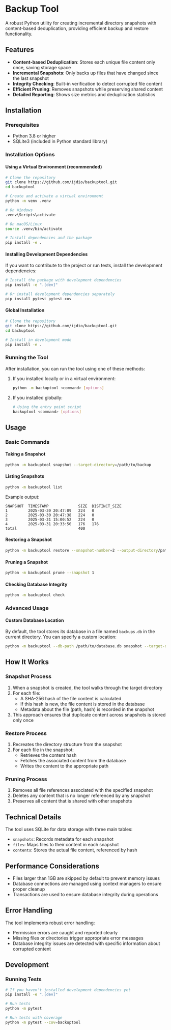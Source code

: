 # Backup Tool

A robust Python utility for creating incremental directory snapshots with content-based deduplication, providing efficient backup and restore functionality.

## Features

- **Content-based Deduplication**: Stores each unique file content only once, saving storage space
- **Incremental Snapshots**: Only backs up files that have changed since the last snapshot
- **Integrity Checking**: Built-in verification to detect corrupted file content
- **Efficient Pruning**: Removes snapshots while preserving shared content
- **Detailed Reporting**: Shows size metrics and deduplication statistics

## Installation

### Prerequisites

- Python 3.8 or higher
- SQLite3 (included in Python standard library)

### Installation Options

#### Using a Virtual Environment (recommended)

```bash
# Clone the repository
git clone https://github.com/ijdio/backuptool.git
cd backuptool

# Create and activate a virtual environment
python -m venv .venv

# On Windows
.venv\Scripts\activate

# On macOS/Linux
source .venv/bin/activate

# Install dependencies and the package
pip install -e .
```

#### Installing Development Dependencies

If you want to contribute to the project or run tests, install the development dependencies:

```bash
# Install the package with development dependencies
pip install -e ".[dev]"

# Or install development dependencies separately
pip install pytest pytest-cov
```

#### Global Installation

```bash
# Clone the repository
git clone https://github.com/ijdio/backuptool.git
cd backuptool

# Install in development mode
pip install -e .
```

### Running the Tool

After installation, you can run the tool using one of these methods:

1. If you installed locally or in a virtual environment:
   ```bash
   python -m backuptool <command> [options]
   ```

2. If you installed globally:
   ```bash
   # Using the entry point script
   backuptool <command> [options]
   ```

## Usage

### Basic Commands

#### Taking a Snapshot

```bash
python -m backuptool snapshot --target-directory=/path/to/backup
```

#### Listing Snapshots

```bash
python -m backuptool list
```

Example output:
```
SNAPSHOT  TIMESTAMP             SIZE  DISTINCT_SIZE 
1         2025-03-30 20:47:09   224   0
2         2025-03-30 20:47:38   224   0
3         2025-03-31 15:00:52   224   0
4         2025-03-31 20:33:50   176   176
total                           400
```

#### Restoring a Snapshot

```bash
python -m backuptool restore --snapshot-number=2 --output-directory/path/to/restore
```

#### Pruning a Snapshot

```bash
python -m backuptool prune --snapshot 1
```

#### Checking Database Integrity

```bash
python -m backuptool check
```

### Advanced Usage

#### Custom Database Location

By default, the tool stores its database in a file named `backups.db` in the current directory. You can specify a custom location:

```bash
python -m backuptool --db-path /path/to/database.db snapshot --target-directory /path/to/backup
```

## How It Works

### Snapshot Process

1. When a snapshot is created, the tool walks through the target directory
2. For each file:
   - A SHA-256 hash of the file content is calculated
   - If this hash is new, the file content is stored in the database
   - Metadata about the file (path, hash) is recorded in the snapshot
3. This approach ensures that duplicate content across snapshots is stored only once

### Restore Process

1. Recreates the directory structure from the snapshot
2. For each file in the snapshot:
   - Retrieves the content hash
   - Fetches the associated content from the database
   - Writes the content to the appropriate path

### Pruning Process

1. Removes all file references associated with the specified snapshot
2. Deletes any content that is no longer referenced by any snapshot
3. Preserves all content that is shared with other snapshots

## Technical Details

The tool uses SQLite for data storage with three main tables:
- `snapshots`: Records metadata for each snapshot
- `files`: Maps files to their content in each snapshot
- `contents`: Stores the actual file content, referenced by hash

## Performance Considerations

- Files larger than 1GB are skipped by default to prevent memory issues
- Database connections are managed using context managers to ensure proper cleanup
- Transactions are used to ensure database integrity during operations

## Error Handling

The tool implements robust error handling:
- Permission errors are caught and reported clearly
- Missing files or directories trigger appropriate error messages
- Database integrity issues are detected with specific information about corrupted content

## Development

### Running Tests

```bash
# If you haven't installed development dependencies yet
pip install -e ".[dev]"

# Run tests
python -m pytest

# Run tests with coverage
python -m pytest --cov=backuptool
```